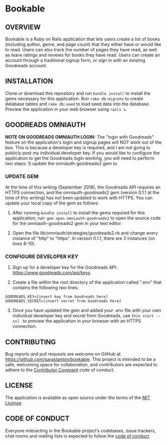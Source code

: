 # Bookable

## OVERVIEW

Bookable is a Ruby on Rails application that lets users create a list of books (including author, genre, and page count) that they either have or would like to read. Users can also track the number of pages they have read, as well as leave ratings and reviews for books they have read. Users can create an account through a traditional signup form, or sign in with an existing Goodreads account.

## INSTALLATION

Clone or download this repository and run ```bundle install``` to install the gems necessary for this application. Run ```rake db:migrate``` to create database tables and ```rake db:seed``` to load seed data into the database. Preview the application in your web browser using ```rails s```.

## GOODREADS OMNIAUTH
**NOTE ON GOODREADS OMNIAUTH LOGIN:** The "login with Goodreads" feature on the application's login and signup pages will NOT work out of the box. This is because a developer key is required, and I am not going to publicly post my individual developer key. If you would like to configure the application to get the Goodreads login working, you will need to perform two steps: 1) update the omniauth-goodreads2 gem to

### UPDATE GEM
At the time of this writing (September 2018), the Goodreads API requires an HTTPS connection, and the omniauth-goodreads2 gem (version 0.1.1 at the time of this writing) has not been updated to work with HTTPS. You can update your local copy of the gem as follows:

  1) After running ```bundle install``` to install the gems required for this application, run``` gem open omniauth-goodreads2``` to open the source code for the omniauth-goodreads2 gem in your text editor.

  2) Open the file lib/omniauth/strategies/goodreads2.rb and change every instance of "http" to "https". In version 0.1.1, there are 3 instances (on lines 8-10).

### CONFIGURE DEVELOPER KEY

  1) Sign up for a developer key for the Goodreads API: https://www.goodreads.com/api/keys

  2) Create a file within the root directory of the application called ".env" that contains the following two lines:

    GOODREADS_KEY=[insert key from Goodreads here]
    GOODREADS_SECRET=[insert secret from Goodreads here]

  3) Once you have updated the gem and added your .env file with your own individual developer key and secret from Goodreads, use  ```thin start --ssl ``` to preview the application in your browser with an HTTPS connection.


## CONTRIBUTING

Bug reports and pull requests are welcome on GitHub at https://github.com/sarastanton/bookable. This project is intended to be a safe, welcoming space for collaboration, and contributors are expected to adhere to the [Contributor Covenant](http://contributor-covenant.org) code of conduct.

## LICENSE

The application is available as open source under the terms of the [MIT License](https://opensource.org/licenses/MIT).

## CODE OF CONDUCT

Everyone interacting in the Bookable project’s codebases, issue trackers, chat rooms and mailing lists is expected to follow the [code of conduct](https://github.com/sarastanton/bookable/blob/master/CODE_OF_CONDUCT.md).
